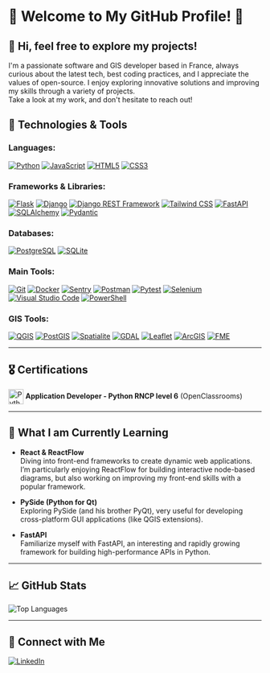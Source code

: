# 🦋 Welcome to My GitHub Profile! 🦖

## 👋 Hi, feel free to explore my projects!

I'm a passionate software and GIS developer based in France, always curious about the latest tech, best coding practices, and I appreciate the values of open-source. I enjoy exploring innovative solutions and improving my skills through a variety of projects.  
Take a look at my work, and don't hesitate to reach out!


## 🔧 Technologies & Tools

### Languages:
[![Python](https://img.shields.io/badge/Python-3776AB?style=for-the-badge&logo=python&logoColor=white)](https://www.python.org) 
[![JavaScript](https://img.shields.io/badge/JavaScript-F7DF1E?style=for-the-badge&logo=javascript&logoColor=black)](https://developer.mozilla.org/en-US/docs/Web/JavaScript) 
[![HTML5](https://img.shields.io/badge/HTML5-E34F26?style=for-the-badge&logo=html5&logoColor=white)](https://developer.mozilla.org/en-US/docs/Web/Guide/HTML/HTML5) 
[![CSS3](https://img.shields.io/badge/CSS3-1572B6?style=for-the-badge&logo=css3&logoColor=white)](https://developer.mozilla.org/en-US/docs/Web/CSS)

### Frameworks & Libraries:
[![Flask](https://img.shields.io/badge/Flask-000000?style=for-the-badge&logo=flask&logoColor=white)](https://flask.palletsprojects.com) 
[![Django](https://img.shields.io/badge/Django-092E20?style=for-the-badge&logo=django&logoColor=white)](https://www.djangoproject.com) 
[![Django REST Framework](https://img.shields.io/badge/Django%20REST-092E20?style=for-the-badge&logo=django&logoColor=white)](https://www.django-rest-framework.org) 
[![Tailwind CSS](https://img.shields.io/badge/Tailwind%20CSS-06B6D4?style=for-the-badge&logo=tailwind-css&logoColor=white)](https://tailwindcss.com) 
[![FastAPI](https://img.shields.io/badge/FastAPI-009688?style=for-the-badge&logo=fastapi&logoColor=white)](https://fastapi.tiangolo.com) 
[![SQLAlchemy](https://img.shields.io/badge/SQLAlchemy-20232A?style=for-the-badge&logo=sqlalchemy&logoColor=red)](https://www.sqlalchemy.org) 
[![Pydantic](https://img.shields.io/badge/Pydantic-ff4d5b?style=for-the-badge&logo=pydantic&logoColor=white)](https://pydantic-docs.helpmanual.io)

### Databases:
[![PostgreSQL](https://img.shields.io/badge/PostgreSQL-336791?style=for-the-badge&logo=postgresql&logoColor=white)](https://www.postgresql.org) 
[![SQLite](https://img.shields.io/badge/SQLite-003B57?style=for-the-badge&logo=sqlite&logoColor=white)](https://www.sqlite.org)

### Main Tools:
[![Git](https://img.shields.io/badge/Git-F05032?style=for-the-badge&logo=git&logoColor=white)](https://git-scm.com) 
[![Docker](https://img.shields.io/badge/Docker-2496ED?style=for-the-badge&logo=docker&logoColor=white)](https://www.docker.com) 
[![Sentry](https://img.shields.io/badge/Sentry-362D59?style=for-the-badge&logo=sentry&logoColor=white)](https://sentry.io) 
[![Postman](https://img.shields.io/badge/Postman-FF6C37?style=for-the-badge&logo=postman&logoColor=white)](https://www.postman.com) 
[![Pytest](https://img.shields.io/badge/Pytest-0A9EDC?style=for-the-badge&logo=pytest&logoColor=white)](https://pytest.org) 
[![Selenium](https://img.shields.io/badge/Selenium-43B02A?style=for-the-badge&logo=selenium&logoColor=white)](https://www.selenium.dev) 
[![Visual Studio Code](https://img.shields.io/badge/Visual%20Studio%20Code-007ACC?style=for-the-badge&logo=visual-studio-code&logoColor=white)](https://code.visualstudio.com) 
[![PowerShell](https://img.shields.io/badge/PowerShell-5391FE?style=for-the-badge&logo=powershell&logoColor=white)](https://docs.microsoft.com/en-us/powershell)

### GIS Tools:
[![QGIS](https://img.shields.io/badge/QGIS-589632?style=for-the-badge&logo=qgis&logoColor=white)](https://www.qgis.org/en/site/) 
[![PostGIS](https://img.shields.io/badge/PostGIS-4169E1?style=for-the-badge&logo=postgresql&logoColor=white)](https://postgis.net) 
[![Spatialite](https://img.shields.io/badge/Spatialite-003B57?style=for-the-badge&logo=sqlite&logoColor=white)](https://www.gaia-gis.it/fossil/libspatialite/index) 
[![GDAL](https://img.shields.io/badge/GDAL-FF7F00?style=for-the-badge&logo=gdal&logoColor=white)](https://gdal.org) 
[![Leaflet](https://img.shields.io/badge/Leaflet-199900?style=for-the-badge&logo=leaflet&logoColor=white)](https://leafletjs.com) 
[![ArcGIS](https://img.shields.io/badge/ArcGIS-007CC7?style=for-the-badge&logo=esri&logoColor=white)](https://www.esri.com/en-us/arcgis/about-arcgis/overview) 
[![FME](https://img.shields.io/badge/FME-FFA500?style=for-the-badge&logo=fme&logoColor=white)](https://www.safe.com/fme/)

---

## 🎖️ Certifications

<img src="https://s3.dualstack.us-east-2.amazonaws.com/pythondotorg-assets/media/files/python-logo-only.svg" alt="Python Logo" height="30" style="vertical-align: middle;"/> **Application Developer - Python RNCP level 6** (OpenClassrooms)

---

## 📖 What I am Currently Learning

- **React & ReactFlow**  
  Diving into front-end frameworks to create dynamic web applications. I’m particularly enjoying ReactFlow for building interactive node-based diagrams, but also working on improving my front-end skills with a popular framework.

- **PySide (Python for Qt)**  
  Exploring PySide (and his brother PyQt), very useful for developing cross-platform GUI applications (like QGIS extensions).

- **FastAPI**  
  Familiarize myself with FastAPI, an interesting and rapidly growing framework for building high-performance APIs in Python.

---

## 📈 GitHub Stats

![Top Languages](https://github-readme-stats.vercel.app/api/top-langs/?username=Mothraa&layout=compact&hide=css&theme=transparent)


---

## 💬 Connect with Me

[![LinkedIn](https://img.shields.io/static/v1?message=LinkedIn&logo=linkedin&label=&color=0077B5&logoColor=white&labelColor=&style=for-the-badge)](https://www.linkedin.com/in/matthieu-lambert-93872a54/)
